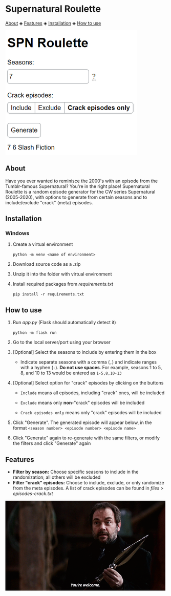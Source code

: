 # Supernatural Roulette

[About](#about) ◈ [Features](#features) ◈ [Installation](#installation) ◈ [How to use](#how-to-use)

<img align="center" src="display/sample-no_tool_tip.png" alt="screenshot of generator form" />

## About

Have you ever wanted to reminisce the 2000's with an episode from the Tumblr-famous Supernatural? You're in the right place! Supernatural Roulette is a random episode generator for the CW series Supernatural (2005-2020), with options to generate from certain seasons and to include/exclude "crack" (meta) episodes.

## Installation

### Windows

1. Create a virtual environment

    `python -m venv <name of environment>`

2. Download source code as a .zip
3. Unzip it into the folder with virtual environment
4. Install required packages from *requirements.txt*

    `pip install -r requirements.txt`

## How to use

1. Run *app.py* (Flask should automatically detect it)

    `python -m flask run`

2. Go to the local server/port using your browser
3. [Optional] Select the seasons to include by entering them in the box

    - Indicate separate seasons with a comma (`,`) and indicate ranges with a hyphen (`-`). **Do not use spaces**. For example, seasons 1 to 5, 8, and 10 to 13 would be entered as `1-5,8,10-13`

4. [Optional] Select option for "crack" episodes by clicking on the buttons

    - `Include` means all episodes, including "crack" ones, will be included

    - `Exclude` means only **non**-"crack" episodes will be included

    - `Crack episodes only` means only "crack" episodes will be included

5. Click "Generate". The generated episode will appear below, in the format `<season number> <episode number> <episode name>`
6. Click "Generate" again to re-generate with the same filters, or modify the filters and click "Generate" again

## Features

- **Filter by season:** Choose specific seasons to include in the randomization; all others will be excluded
- **Filter "crack" episodes:** Choose to include, exclude, or only randomize from the meta episodes. A list of crack episodes can be found in *files* > *episodes-crack.txt*

<img align="center" src="display/youre-welcome.gif" alt="Crowley You're welcome gif" />
